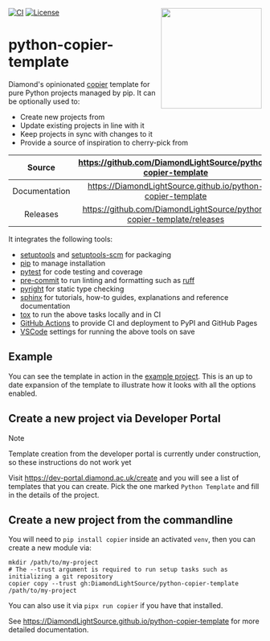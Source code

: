 <img src="https://raw.githubusercontent.com/DiamondLightSource/python3-pip-skeleton-cli/main/docs/images/dls-logo.svg"
     style="background: none" width="200px" height="200px" align="right">

[![CI](https://github.com/DiamondLightSource/python-copier-template/actions/workflows/ci.yml/badge.svg)](https://github.com/DiamondLightSource/python-copier-template/actions/workflows/ci.yml)
[![License](https://img.shields.io/badge/License-Apache%202.0-blue.svg)](https://opensource.org/licenses/Apache-2.0)

# python-copier-template

Diamond's opinionated [copier](https://copier.readthedocs.io) template for pure Python projects managed by pip. It can be optionally used to:

- Create new projects from
- Update existing projects in line with it
- Keep projects in sync with changes to it
- Provide a source of inspiration to cherry-pick from

Source          | <https://github.com/DiamondLightSource/python-copier-template>
:---:           | :---:
Documentation   | <https://DiamondLightSource.github.io/python-copier-template>
Releases        | <https://github.com/DiamondLightSource/python-copier-template/releases>

It integrates the following tools:

- [setuptools](https://setuptools.pypa.io) and [setuptools-scm](https://setuptools-scm.readthedocs.io) for packaging
- [pip](https://pip.pypa.io) to manage installation
- [pytest](https://docs.pytest.org) for code testing and coverage
- [pre-commit](https://pre-commit.com) to run linting and formatting such as [ruff](https://docs.astral.sh/ruff)
- [pyright](https://microsoft.github.io/pyright) for static type checking
- [sphinx](https://www.sphinx-doc.org) for tutorials, how-to guides, explanations and reference documentation
- [tox](https://tox.wiki) to run the above tasks locally and in CI
- [GitHub Actions](https://docs.github.com/en/actions) to provide CI and deployment to PyPI and GitHub Pages
- [VSCode](https://code.visualstudio.com/docs) settings for running the above tools on save

## Example

You can see the template in action in the [example project](https://github.com/DiamondLightSource/python-copier-template-example). This is an up to date expansion of the template to illustrate how it looks with all the options enabled.

## Create a new project via Developer Portal

> [!NOTE]
> Template creation from the developer portal is currently under construction, so these instructions do not work yet

Visit <https://dev-portal.diamond.ac.uk/create> and you will see a list of templates that you can create. Pick the one marked `Python Template` and fill in the details of the project.

## Create a new project from the commandline

You will need to `pip install copier` inside an activated `venv`, then you can create a new module via:

```
mkdir /path/to/my-project
# The --trust argument is required to run setup tasks such as initializing a git repository
copier copy --trust gh:DiamondLightSource/python-copier-template /path/to/my-project
```

You can also use it via `pipx run copier` if you have that installed.

<!-- README only content. Anything below this line won't be included in index.md -->

See https://DiamondLightSource.github.io/python-copier-template for more detailed documentation.

